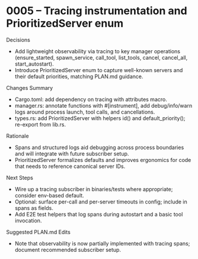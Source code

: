 # 0005 – Tracing instrumentation and PrioritizedServer enum

Decisions
- Add lightweight observability via tracing to key manager operations (ensure_started, spawn_service, call_tool, list_tools, cancel, cancel_all, start_autostart).
- Introduce PrioritizedServer enum to capture well-known servers and their default priorities, matching PLAN.md guidance.

Changes Summary
- Cargo.toml: add dependency on tracing with attributes macro.
- manager.rs: annotate functions with #[instrument], add debug/info/warn logs around process launch, tool calls, and cancellations.
- types.rs: add PrioritizedServer with helpers id() and default_priority(); re-export from lib.rs.

Rationale
- Spans and structured logs aid debugging across process boundaries and will integrate with future subscriber setup.
- PrioritizedServer formalizes defaults and improves ergonomics for code that needs to reference canonical server IDs.

Next Steps
- Wire up a tracing subscriber in binaries/tests where appropriate; consider env-based default.
- Optional: surface per-call and per-server timeouts in config; include in spans as fields.
- Add E2E test helpers that log spans during autostart and a basic tool invocation.

Suggested PLAN.md Edits
- Note that observability is now partially implemented with tracing spans; document recommended subscriber setup.
